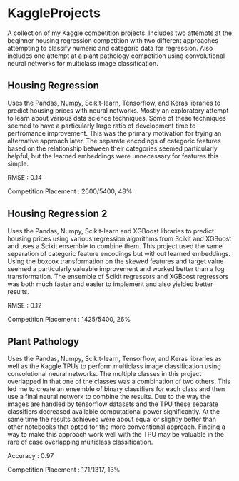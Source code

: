 # KaggleProjects
A collection of my Kaggle competition projects. Includes two attempts at the beginner housing regression competition with two different approaches attempting to classify numeric and categoric data for regression. Also includes one attempt at a plant pathology competition using convolutional neural networks for multiclass image classification.

## Housing Regression
Uses the Pandas, Numpy, Scikit-learn, Tensorflow, and Keras libraries to predict housing prices with neural networks. Mostly an exploratory attempt to learn about various data science techniques. Some of these techniques seemed to have a particularly large ratio of development time to perfromance improvement. This was the primary motivation for trying an alternative approach later. The separate encodings of categoric features based on the relationship between their categories seemed particularly helpful, but the learned embeddings were unnecessary for features this simple.

  RMSE : 0.14
  
  Competition Placement : 2600/5400, 48%

## Housing Regression 2
Uses the Pandas, Numpy, Scikit-learn and XGBoost libraries to predict housing prices using various regression algorithms from Scikit and XGBoost and uses a Scikit ensemble to combine them. This project used the same separation of categoric feature encodings but without learned embeddings. Using the boxcox transformation on the skewed features and target value seemed a particularly valuable improvement and worked better than a log transformation. The ensemble of Scikit regressors and XGBoost regressors was both much faster and easier to implement and also yielded better results.

  RMSE : 0.12
  
  Competition Placement : 1425/5400, 26%

## Plant Pathology
Uses the Pandas, Numpy, Scikit-learn, Tensorflow, and Keras libraries as well as the Kaggle TPUs to perform multiclass image classification using convolutional neural networks. The multiple classes in this project overlapped in that one of the classes was a combination of two others. This led me to create an ensemble of binary classifiers for each class and then use a final neural network to combine the results. Due to the way the images are handled by tensorflow datasets and the TPU these separate classifiers decreased available computational power significantly. At the same time the results achieved were about equal or slightly better than other notebooks that opted for the more conventional approach. Finding a way to make this approach work well with the TPU may be valuable in the rare of case overlapping multiclass classification. 

  Accuracy : 0.97
  
  Competition Placement : 171/1317, 13%
